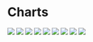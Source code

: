 # Charts

[//]: # (START_CHARTS)

<img src='https://image-charts.com/chart.js/2.8.0?width=600&height=400&backgroundcolor=g&bkg=white&c=%7B%22type%22%3A%22bar%22%2C%22data%22%3A%7B%22labels%22%3A%5B%222023-12-02T00%3A00%3A00%22%2C%222023-12-03T00%3A00%3A00%22%2C%222023-12-04T00%3A00%3A00%22%2C%222023-12-05T00%3A00%3A00%22%2C%222023-12-06T00%3A00%3A00%22%2C%222023-12-07T00%3A00%3A00%22%2C%222023-12-07T00%3A00%3A00%22%2C%222023-12-09T00%3A00%3A00%22%2C%222023-12-10T00%3A00%3A00%22%2C%222023-12-11T00%3A00%3A00%22%2C%222023-12-12T00%3A00%3A00%22%2C%222023-12-13T00%3A00%3A00%22%2C%222023-12-14T00%3A00%3A00%22%2C%222023-12-14T00%3A00%3A00%22%2C%222023-12-16T00%3A00%3A00%22%2C%222023-12-18T00%3A00%3A00%22%2C%222023-12-19T00%3A00%3A00%22%2C%222023-12-20T00%3A00%3A00%22%2C%222023-12-21T00%3A00%3A00%22%2C%222023-12-21T00%3A00%3A00%22%2C%222023-12-23T00%3A00%3A00%22%2C%222023-12-24T00%3A00%3A00%22%2C%222023-12-25T00%3A00%3A00%22%2C%222023-12-26T00%3A00%3A00%22%2C%222023-12-27T00%3A00%3A00%22%2C%222023-12-28T00%3A00%3A00%22%2C%222023-12-28T00%3A00%3A00%22%2C%222023-12-30T00%3A00%3A00%22%2C%222023-12-31T00%3A00%3A00%22%2C%222024-01-01T00%3A00%3A00%22%5D%2C%22datasets%22%3A%5B%7B%22fill%22%3Afalse%2C%22datalabels%22%3A%7B%22formatter%22%3A%22function%28value%2C%20context%29%20%7B%20return%20value%3B%20%7D%22%2C%22anchor%22%3A%22end%22%2C%22align%22%3A%22top%22%7D%2C%22data%22%3A%5B50469%2C50489%2C50474%2C50361%2C50325%2C50421%2C50421%2C50440%2C50462%2C50526%2C50404%2C50385%2C50380%2C50380%2C50350%2C50170%2C49986%2C49747%2C49980%2C49980%2C50210%2C49949%2C50010%2C49997%2C50252%2C50130%2C50130%2C50566%2C50540%2C50565%5D%2C%22borderWidth%22%3A1%2C%22type%22%3A%22line%22%2C%22borderColor%22%3A%22%231b9e77%22%2C%22pointBackgroundColor%22%3A%22%231b9e77%22%7D%5D%7D%2C%22options%22%3A%7B%22legend%22%3A%7B%22display%22%3Afalse%7D%2C%22scales%22%3A%7B%22yAxes%22%3A%5B%7B%22ticks%22%3A%7B%22beginAtZero%22%3Afalse%7D%7D%5D%2C%22xAxes%22%3A%5B%7B%22time%22%3A%7B%22unit%22%3A%22day%22%7D%2C%22type%22%3A%22time%22%7D%2C%7B%22labels%22%3A%5B%22%DB%B1%DB%B1%20%D8%A2%D8%B0%D8%B1%22%2C%22%DB%B1%DB%B2%20%D8%A2%D8%B0%D8%B1%22%2C%22%DB%B1%DB%B3%20%D8%A2%D8%B0%D8%B1%22%2C%22%DB%B1%DB%B4%20%D8%A2%D8%B0%D8%B1%22%2C%22%DB%B1%DB%B5%20%D8%A2%D8%B0%D8%B1%22%2C%22%DB%B1%DB%B6%20%D8%A2%D8%B0%D8%B1%22%2C%22%DB%B1%DB%B6%20%D8%A2%D8%B0%D8%B1%22%2C%22%DB%B1%DB%B8%20%D8%A2%D8%B0%D8%B1%22%2C%22%DB%B1%DB%B9%20%D8%A2%D8%B0%D8%B1%22%2C%22%DB%B2%DB%B0%20%D8%A2%D8%B0%D8%B1%22%2C%22%DB%B2%DB%B1%20%D8%A2%D8%B0%D8%B1%22%2C%22%DB%B2%DB%B2%20%D8%A2%D8%B0%D8%B1%22%2C%22%DB%B2%DB%B3%20%D8%A2%D8%B0%D8%B1%22%2C%22%DB%B2%DB%B3%20%D8%A2%D8%B0%D8%B1%22%2C%22%DB%B2%DB%B5%20%D8%A2%D8%B0%D8%B1%22%2C%22%DB%B2%DB%B7%20%D8%A2%D8%B0%D8%B1%22%2C%22%DB%B2%DB%B8%20%D8%A2%D8%B0%D8%B1%22%2C%22%DB%B2%DB%B9%20%D8%A2%D8%B0%D8%B1%22%2C%22%DB%B3%DB%B0%20%D8%A2%D8%B0%D8%B1%22%2C%22%DB%B3%DB%B0%20%D8%A2%D8%B0%D8%B1%22%2C%22%DB%B2%20%D8%AF%DB%8C%22%2C%22%DB%B3%20%D8%AF%DB%8C%22%2C%22%DB%B4%20%D8%AF%DB%8C%22%2C%22%DB%B5%20%D8%AF%DB%8C%22%2C%22%DB%B6%20%D8%AF%DB%8C%22%2C%22%DB%B7%20%D8%AF%DB%8C%22%2C%22%DB%B7%20%D8%AF%DB%8C%22%2C%22%DB%B9%20%D8%AF%DB%8C%22%2C%22%DB%B1%DB%B0%20%D8%AF%DB%8C%22%2C%22%DB%B1%DB%B1%20%D8%AF%DB%8C%22%5D%2C%22type%22%3A%22category%22%7D%5D%7D%2C%22layout%22%3A%7B%22padding%22%3A%7B%22top%22%3A0%2C%22bottom%22%3A0%2C%22left%22%3A50%2C%22right%22%3A50%7D%7D%2C%22title%22%3A%7B%22display%22%3Atrue%2C%22text%22%3A%22%D8%AF%D9%84%D8%A7%D8%B1%20%D8%A8%D9%87%20%D8%AA%D9%88%D9%85%D8%A7%D9%86%22%7D%7D%7D' />

<img src='https://image-charts.com/chart.js/2.8.0?width=600&height=400&backgroundcolor=g&bkg=white&c=%7B%22type%22%3A%22bar%22%2C%22data%22%3A%7B%22labels%22%3A%5B%222023-12-02T00%3A00%3A00%22%2C%222023-12-03T00%3A00%3A00%22%2C%222023-12-04T00%3A00%3A00%22%2C%222023-12-05T00%3A00%3A00%22%2C%222023-12-06T00%3A00%3A00%22%2C%222023-12-07T00%3A00%3A00%22%2C%222023-12-07T00%3A00%3A00%22%2C%222023-12-09T00%3A00%3A00%22%2C%222023-12-10T00%3A00%3A00%22%2C%222023-12-11T00%3A00%3A00%22%2C%222023-12-12T00%3A00%3A00%22%2C%222023-12-13T00%3A00%3A00%22%2C%222023-12-14T00%3A00%3A00%22%2C%222023-12-14T00%3A00%3A00%22%2C%222023-12-16T00%3A00%3A00%22%2C%222023-12-18T00%3A00%3A00%22%2C%222023-12-19T00%3A00%3A00%22%2C%222023-12-20T00%3A00%3A00%22%2C%222023-12-21T00%3A00%3A00%22%2C%222023-12-21T00%3A00%3A00%22%2C%222023-12-23T00%3A00%3A00%22%2C%222023-12-24T00%3A00%3A00%22%2C%222023-12-25T00%3A00%3A00%22%2C%222023-12-26T00%3A00%3A00%22%2C%222023-12-27T00%3A00%3A00%22%2C%222023-12-28T00%3A00%3A00%22%2C%222023-12-28T00%3A00%3A00%22%2C%222023-12-30T00%3A00%3A00%22%2C%222023-12-31T00%3A00%3A00%22%2C%222024-01-01T00%3A00%3A00%22%5D%2C%22datasets%22%3A%5B%7B%22fill%22%3Afalse%2C%22datalabels%22%3A%7B%22formatter%22%3A%22function%28value%2C%20context%29%20%7B%20return%20value%3B%20%7D%22%2C%22anchor%22%3A%22end%22%2C%22align%22%3A%22top%22%7D%2C%22data%22%3A%5B64167%2C64269%2C64090%2C63734%2C63402%2C63496%2C63496%2C63515%2C63550%2C63613%2C63427%2C63417%2C63452%2C63452%2C63961%2C63544%2C63824%2C63145%2C63370%2C63370%2C63889%2C63594%2C63546%2C63631%2C64443%2C64156%2C64156%2C64439%2C64371%2C64415%5D%2C%22borderWidth%22%3A1%2C%22type%22%3A%22line%22%2C%22borderColor%22%3A%22%231b9e77%22%2C%22pointBackgroundColor%22%3A%22%231b9e77%22%7D%5D%7D%2C%22options%22%3A%7B%22legend%22%3A%7B%22display%22%3Afalse%7D%2C%22scales%22%3A%7B%22yAxes%22%3A%5B%7B%22ticks%22%3A%7B%22beginAtZero%22%3Afalse%7D%7D%5D%2C%22xAxes%22%3A%5B%7B%22time%22%3A%7B%22unit%22%3A%22day%22%7D%2C%22type%22%3A%22time%22%7D%2C%7B%22labels%22%3A%5B%22%DB%B1%DB%B1%20%D8%A2%D8%B0%D8%B1%22%2C%22%DB%B1%DB%B2%20%D8%A2%D8%B0%D8%B1%22%2C%22%DB%B1%DB%B3%20%D8%A2%D8%B0%D8%B1%22%2C%22%DB%B1%DB%B4%20%D8%A2%D8%B0%D8%B1%22%2C%22%DB%B1%DB%B5%20%D8%A2%D8%B0%D8%B1%22%2C%22%DB%B1%DB%B6%20%D8%A2%D8%B0%D8%B1%22%2C%22%DB%B1%DB%B6%20%D8%A2%D8%B0%D8%B1%22%2C%22%DB%B1%DB%B8%20%D8%A2%D8%B0%D8%B1%22%2C%22%DB%B1%DB%B9%20%D8%A2%D8%B0%D8%B1%22%2C%22%DB%B2%DB%B0%20%D8%A2%D8%B0%D8%B1%22%2C%22%DB%B2%DB%B1%20%D8%A2%D8%B0%D8%B1%22%2C%22%DB%B2%DB%B2%20%D8%A2%D8%B0%D8%B1%22%2C%22%DB%B2%DB%B3%20%D8%A2%D8%B0%D8%B1%22%2C%22%DB%B2%DB%B3%20%D8%A2%D8%B0%D8%B1%22%2C%22%DB%B2%DB%B5%20%D8%A2%D8%B0%D8%B1%22%2C%22%DB%B2%DB%B7%20%D8%A2%D8%B0%D8%B1%22%2C%22%DB%B2%DB%B8%20%D8%A2%D8%B0%D8%B1%22%2C%22%DB%B2%DB%B9%20%D8%A2%D8%B0%D8%B1%22%2C%22%DB%B3%DB%B0%20%D8%A2%D8%B0%D8%B1%22%2C%22%DB%B3%DB%B0%20%D8%A2%D8%B0%D8%B1%22%2C%22%DB%B2%20%D8%AF%DB%8C%22%2C%22%DB%B3%20%D8%AF%DB%8C%22%2C%22%DB%B4%20%D8%AF%DB%8C%22%2C%22%DB%B5%20%D8%AF%DB%8C%22%2C%22%DB%B6%20%D8%AF%DB%8C%22%2C%22%DB%B7%20%D8%AF%DB%8C%22%2C%22%DB%B7%20%D8%AF%DB%8C%22%2C%22%DB%B9%20%D8%AF%DB%8C%22%2C%22%DB%B1%DB%B0%20%D8%AF%DB%8C%22%2C%22%DB%B1%DB%B1%20%D8%AF%DB%8C%22%5D%2C%22type%22%3A%22category%22%7D%5D%7D%2C%22layout%22%3A%7B%22padding%22%3A%7B%22top%22%3A0%2C%22bottom%22%3A0%2C%22left%22%3A50%2C%22right%22%3A50%7D%7D%2C%22title%22%3A%7B%22display%22%3Atrue%2C%22text%22%3A%22%D9%BE%D9%88%D9%86%D8%AF%20%D8%A8%D9%87%20%D8%AA%D9%88%D9%85%D8%A7%D9%86%22%7D%7D%7D' />

<img src='https://image-charts.com/chart.js/2.8.0?width=600&height=400&backgroundcolor=g&bkg=white&c=%7B%22type%22%3A%22bar%22%2C%22data%22%3A%7B%22labels%22%3A%5B%222023-12-02T00%3A00%3A00%22%2C%222023-12-03T00%3A00%3A00%22%2C%222023-12-04T00%3A00%3A00%22%2C%222023-12-05T00%3A00%3A00%22%2C%222023-12-06T00%3A00%3A00%22%2C%222023-12-07T00%3A00%3A00%22%2C%222023-12-07T00%3A00%3A00%22%2C%222023-12-09T00%3A00%3A00%22%2C%222023-12-10T00%3A00%3A00%22%2C%222023-12-11T00%3A00%3A00%22%2C%222023-12-12T00%3A00%3A00%22%2C%222023-12-13T00%3A00%3A00%22%2C%222023-12-14T00%3A00%3A00%22%2C%222023-12-14T00%3A00%3A00%22%2C%222023-12-16T00%3A00%3A00%22%2C%222023-12-18T00%3A00%3A00%22%2C%222023-12-19T00%3A00%3A00%22%2C%222023-12-20T00%3A00%3A00%22%2C%222023-12-21T00%3A00%3A00%22%2C%222023-12-21T00%3A00%3A00%22%2C%222023-12-23T00%3A00%3A00%22%2C%222023-12-24T00%3A00%3A00%22%2C%222023-12-25T00%3A00%3A00%22%2C%222023-12-26T00%3A00%3A00%22%2C%222023-12-27T00%3A00%3A00%22%2C%222023-12-28T00%3A00%3A00%22%2C%222023-12-28T00%3A00%3A00%22%2C%222023-12-30T00%3A00%3A00%22%2C%222023-12-31T00%3A00%3A00%22%2C%222024-01-01T00%3A00%3A00%22%5D%2C%22datasets%22%3A%5B%7B%22fill%22%3Afalse%2C%22datalabels%22%3A%7B%22formatter%22%3A%22function%28value%2C%20context%29%20%7B%20return%20value%3B%20%7D%22%2C%22anchor%22%3A%22end%22%2C%22align%22%3A%22top%22%7D%2C%22data%22%3A%5B54952%2C55040%2C54963%2C54626%2C54350%2C54441%2C54441%2C54493%2C54523%2C54577%2C54417%2C54409%2C54439%2C54439%2C54966%2C54866%2C54955%2C54674%2C54992%2C54992%2C55408%2C55152%2C55151%2C55280%2C55994%2C55927%2C55927%2C55874%2C55815%2C55852%5D%2C%22borderWidth%22%3A1%2C%22type%22%3A%22line%22%2C%22borderColor%22%3A%22%231b9e77%22%2C%22pointBackgroundColor%22%3A%22%231b9e77%22%7D%5D%7D%2C%22options%22%3A%7B%22legend%22%3A%7B%22display%22%3Afalse%7D%2C%22scales%22%3A%7B%22yAxes%22%3A%5B%7B%22ticks%22%3A%7B%22beginAtZero%22%3Afalse%7D%7D%5D%2C%22xAxes%22%3A%5B%7B%22time%22%3A%7B%22unit%22%3A%22day%22%7D%2C%22type%22%3A%22time%22%7D%2C%7B%22labels%22%3A%5B%22%DB%B1%DB%B1%20%D8%A2%D8%B0%D8%B1%22%2C%22%DB%B1%DB%B2%20%D8%A2%D8%B0%D8%B1%22%2C%22%DB%B1%DB%B3%20%D8%A2%D8%B0%D8%B1%22%2C%22%DB%B1%DB%B4%20%D8%A2%D8%B0%D8%B1%22%2C%22%DB%B1%DB%B5%20%D8%A2%D8%B0%D8%B1%22%2C%22%DB%B1%DB%B6%20%D8%A2%D8%B0%D8%B1%22%2C%22%DB%B1%DB%B6%20%D8%A2%D8%B0%D8%B1%22%2C%22%DB%B1%DB%B8%20%D8%A2%D8%B0%D8%B1%22%2C%22%DB%B1%DB%B9%20%D8%A2%D8%B0%D8%B1%22%2C%22%DB%B2%DB%B0%20%D8%A2%D8%B0%D8%B1%22%2C%22%DB%B2%DB%B1%20%D8%A2%D8%B0%D8%B1%22%2C%22%DB%B2%DB%B2%20%D8%A2%D8%B0%D8%B1%22%2C%22%DB%B2%DB%B3%20%D8%A2%D8%B0%D8%B1%22%2C%22%DB%B2%DB%B3%20%D8%A2%D8%B0%D8%B1%22%2C%22%DB%B2%DB%B5%20%D8%A2%D8%B0%D8%B1%22%2C%22%DB%B2%DB%B7%20%D8%A2%D8%B0%D8%B1%22%2C%22%DB%B2%DB%B8%20%D8%A2%D8%B0%D8%B1%22%2C%22%DB%B2%DB%B9%20%D8%A2%D8%B0%D8%B1%22%2C%22%DB%B3%DB%B0%20%D8%A2%D8%B0%D8%B1%22%2C%22%DB%B3%DB%B0%20%D8%A2%D8%B0%D8%B1%22%2C%22%DB%B2%20%D8%AF%DB%8C%22%2C%22%DB%B3%20%D8%AF%DB%8C%22%2C%22%DB%B4%20%D8%AF%DB%8C%22%2C%22%DB%B5%20%D8%AF%DB%8C%22%2C%22%DB%B6%20%D8%AF%DB%8C%22%2C%22%DB%B7%20%D8%AF%DB%8C%22%2C%22%DB%B7%20%D8%AF%DB%8C%22%2C%22%DB%B9%20%D8%AF%DB%8C%22%2C%22%DB%B1%DB%B0%20%D8%AF%DB%8C%22%2C%22%DB%B1%DB%B1%20%D8%AF%DB%8C%22%5D%2C%22type%22%3A%22category%22%7D%5D%7D%2C%22layout%22%3A%7B%22padding%22%3A%7B%22top%22%3A0%2C%22bottom%22%3A0%2C%22left%22%3A50%2C%22right%22%3A50%7D%7D%2C%22title%22%3A%7B%22display%22%3Atrue%2C%22text%22%3A%22%DB%8C%D9%88%D8%B1%D9%88%20%D8%A8%D9%87%20%D8%AA%D9%88%D9%85%D8%A7%D9%86%22%7D%7D%7D' />

<img src='https://image-charts.com/chart.js/2.8.0?width=600&height=400&backgroundcolor=g&bkg=white&c=%7B%22type%22%3A%22bar%22%2C%22data%22%3A%7B%22labels%22%3A%5B%222023-12-02T00%3A00%3A00%22%2C%222023-12-03T00%3A00%3A00%22%2C%222023-12-04T00%3A00%3A00%22%2C%222023-12-05T00%3A00%3A00%22%2C%222023-12-06T00%3A00%3A00%22%2C%222023-12-07T00%3A00%3A00%22%2C%222023-12-07T00%3A00%3A00%22%2C%222023-12-09T00%3A00%3A00%22%2C%222023-12-10T00%3A00%3A00%22%2C%222023-12-11T00%3A00%3A00%22%2C%222023-12-12T00%3A00%3A00%22%2C%222023-12-13T00%3A00%3A00%22%2C%222023-12-14T00%3A00%3A00%22%2C%222023-12-14T00%3A00%3A00%22%2C%222023-12-16T00%3A00%3A00%22%2C%222023-12-18T00%3A00%3A00%22%2C%222023-12-19T00%3A00%3A00%22%2C%222023-12-20T00%3A00%3A00%22%2C%222023-12-21T00%3A00%3A00%22%2C%222023-12-21T00%3A00%3A00%22%2C%222023-12-23T00%3A00%3A00%22%2C%222023-12-24T00%3A00%3A00%22%2C%222023-12-25T00%3A00%3A00%22%2C%222023-12-26T00%3A00%3A00%22%2C%222023-12-27T00%3A00%3A00%22%2C%222023-12-28T00%3A00%3A00%22%2C%222023-12-28T00%3A00%3A00%22%2C%222023-12-30T00%3A00%3A00%22%2C%222023-12-31T00%3A00%3A00%22%2C%222024-01-01T00%3A00%3A00%22%5D%2C%22datasets%22%3A%5B%7B%22fill%22%3Afalse%2C%22datalabels%22%3A%7B%22formatter%22%3A%22function%28value%2C%20context%29%20%7B%20return%20value%3B%20%7D%22%2C%22anchor%22%3A%22end%22%2C%22align%22%3A%22top%22%7D%2C%22data%22%3A%5B10943%2C10934%2C10869%2C10754%2C10688%2C10721%2C10721%2C10612%2C10629%2C10558%2C10592%2C10612%2C10752%2C10752%2C10642%2C10604%2C10636%2C10631%2C10672%2C10672%2C10780%2C10691%2C10635%2C10723%2C10858%2C10837%2C10837%2C10894%2C10849%2C10934%5D%2C%22borderWidth%22%3A1%2C%22type%22%3A%22line%22%2C%22borderColor%22%3A%22%231b9e77%22%2C%22pointBackgroundColor%22%3A%22%231b9e77%22%7D%5D%7D%2C%22options%22%3A%7B%22legend%22%3A%7B%22display%22%3Afalse%7D%2C%22scales%22%3A%7B%22yAxes%22%3A%5B%7B%22ticks%22%3A%7B%22beginAtZero%22%3Afalse%7D%7D%5D%2C%22xAxes%22%3A%5B%7B%22time%22%3A%7B%22unit%22%3A%22day%22%7D%2C%22type%22%3A%22time%22%7D%2C%7B%22labels%22%3A%5B%22%DB%B1%DB%B1%20%D8%A2%D8%B0%D8%B1%22%2C%22%DB%B1%DB%B2%20%D8%A2%D8%B0%D8%B1%22%2C%22%DB%B1%DB%B3%20%D8%A2%D8%B0%D8%B1%22%2C%22%DB%B1%DB%B4%20%D8%A2%D8%B0%D8%B1%22%2C%22%DB%B1%DB%B5%20%D8%A2%D8%B0%D8%B1%22%2C%22%DB%B1%DB%B6%20%D8%A2%D8%B0%D8%B1%22%2C%22%DB%B1%DB%B6%20%D8%A2%D8%B0%D8%B1%22%2C%22%DB%B1%DB%B8%20%D8%A2%D8%B0%D8%B1%22%2C%22%DB%B1%DB%B9%20%D8%A2%D8%B0%D8%B1%22%2C%22%DB%B2%DB%B0%20%D8%A2%D8%B0%D8%B1%22%2C%22%DB%B2%DB%B1%20%D8%A2%D8%B0%D8%B1%22%2C%22%DB%B2%DB%B2%20%D8%A2%D8%B0%D8%B1%22%2C%22%DB%B2%DB%B3%20%D8%A2%D8%B0%D8%B1%22%2C%22%DB%B2%DB%B3%20%D8%A2%D8%B0%D8%B1%22%2C%22%DB%B2%DB%B5%20%D8%A2%D8%B0%D8%B1%22%2C%22%DB%B2%DB%B7%20%D8%A2%D8%B0%D8%B1%22%2C%22%DB%B2%DB%B8%20%D8%A2%D8%B0%D8%B1%22%2C%22%DB%B2%DB%B9%20%D8%A2%D8%B0%D8%B1%22%2C%22%DB%B3%DB%B0%20%D8%A2%D8%B0%D8%B1%22%2C%22%DB%B3%DB%B0%20%D8%A2%D8%B0%D8%B1%22%2C%22%DB%B2%20%D8%AF%DB%8C%22%2C%22%DB%B3%20%D8%AF%DB%8C%22%2C%22%DB%B4%20%D8%AF%DB%8C%22%2C%22%DB%B5%20%D8%AF%DB%8C%22%2C%22%DB%B6%20%D8%AF%DB%8C%22%2C%22%DB%B7%20%D8%AF%DB%8C%22%2C%22%DB%B7%20%D8%AF%DB%8C%22%2C%22%DB%B9%20%D8%AF%DB%8C%22%2C%22%DB%B1%DB%B0%20%D8%AF%DB%8C%22%2C%22%DB%B1%DB%B1%20%D8%AF%DB%8C%22%5D%2C%22type%22%3A%22category%22%7D%5D%7D%2C%22layout%22%3A%7B%22padding%22%3A%7B%22top%22%3A0%2C%22bottom%22%3A0%2C%22left%22%3A50%2C%22right%22%3A50%7D%7D%2C%22title%22%3A%7B%22display%22%3Atrue%2C%22text%22%3A%22%D9%85%D8%AB%D9%82%D8%A7%D9%84%20%D8%B7%D9%84%D8%A7%20%D8%A8%D9%87%20%D9%87%D8%B2%D8%A7%D8%B1%20%D8%AA%D9%88%D9%85%D8%A7%D9%86%22%7D%7D%7D' />

<img src='https://image-charts.com/chart.js/2.8.0?width=600&height=400&backgroundcolor=g&bkg=white&c=%7B%22type%22%3A%22bar%22%2C%22data%22%3A%7B%22labels%22%3A%5B%222023-12-02T00%3A00%3A00%22%2C%222023-12-03T00%3A00%3A00%22%2C%222023-12-04T00%3A00%3A00%22%2C%222023-12-05T00%3A00%3A00%22%2C%222023-12-06T00%3A00%3A00%22%2C%222023-12-07T00%3A00%3A00%22%2C%222023-12-07T00%3A00%3A00%22%2C%222023-12-09T00%3A00%3A00%22%2C%222023-12-10T00%3A00%3A00%22%2C%222023-12-11T00%3A00%3A00%22%2C%222023-12-12T00%3A00%3A00%22%2C%222023-12-13T00%3A00%3A00%22%2C%222023-12-14T00%3A00%3A00%22%2C%222023-12-14T00%3A00%3A00%22%2C%222023-12-16T00%3A00%3A00%22%2C%222023-12-18T00%3A00%3A00%22%2C%222023-12-19T00%3A00%3A00%22%2C%222023-12-20T00%3A00%3A00%22%2C%222023-12-21T00%3A00%3A00%22%2C%222023-12-21T00%3A00%3A00%22%2C%222023-12-23T00%3A00%3A00%22%2C%222023-12-24T00%3A00%3A00%22%2C%222023-12-25T00%3A00%3A00%22%2C%222023-12-26T00%3A00%3A00%22%2C%222023-12-27T00%3A00%3A00%22%2C%222023-12-28T00%3A00%3A00%22%2C%222023-12-28T00%3A00%3A00%22%2C%222023-12-30T00%3A00%3A00%22%2C%222023-12-31T00%3A00%3A00%22%2C%222024-01-01T00%3A00%3A00%22%5D%2C%22datasets%22%3A%5B%7B%22fill%22%3Afalse%2C%22datalabels%22%3A%7B%22formatter%22%3A%22function%28value%2C%20context%29%20%7B%20return%20value%3B%20%7D%22%2C%22anchor%22%3A%22end%22%2C%22align%22%3A%22top%22%7D%2C%22data%22%3A%5B29698%2C29797%2C29752%2C29349%2C29361%2C29499%2C29499%2C29395%2C29396%2C29297%2C29196%2C29246%2C29749%2C29749%2C29749%2C29198%2C29105%2C29162%2C29407%2C29407%2C29560%2C29347%2C29099%2C29548%2C29551%2C29645%2C29645%2C29895%2C29803%2C29847%5D%2C%22borderWidth%22%3A1%2C%22type%22%3A%22line%22%2C%22borderColor%22%3A%22%231b9e77%22%2C%22pointBackgroundColor%22%3A%22%231b9e77%22%7D%5D%7D%2C%22options%22%3A%7B%22legend%22%3A%7B%22display%22%3Afalse%7D%2C%22scales%22%3A%7B%22yAxes%22%3A%5B%7B%22ticks%22%3A%7B%22beginAtZero%22%3Afalse%7D%7D%5D%2C%22xAxes%22%3A%5B%7B%22time%22%3A%7B%22unit%22%3A%22day%22%7D%2C%22type%22%3A%22time%22%7D%2C%7B%22labels%22%3A%5B%22%DB%B1%DB%B1%20%D8%A2%D8%B0%D8%B1%22%2C%22%DB%B1%DB%B2%20%D8%A2%D8%B0%D8%B1%22%2C%22%DB%B1%DB%B3%20%D8%A2%D8%B0%D8%B1%22%2C%22%DB%B1%DB%B4%20%D8%A2%D8%B0%D8%B1%22%2C%22%DB%B1%DB%B5%20%D8%A2%D8%B0%D8%B1%22%2C%22%DB%B1%DB%B6%20%D8%A2%D8%B0%D8%B1%22%2C%22%DB%B1%DB%B6%20%D8%A2%D8%B0%D8%B1%22%2C%22%DB%B1%DB%B8%20%D8%A2%D8%B0%D8%B1%22%2C%22%DB%B1%DB%B9%20%D8%A2%D8%B0%D8%B1%22%2C%22%DB%B2%DB%B0%20%D8%A2%D8%B0%D8%B1%22%2C%22%DB%B2%DB%B1%20%D8%A2%D8%B0%D8%B1%22%2C%22%DB%B2%DB%B2%20%D8%A2%D8%B0%D8%B1%22%2C%22%DB%B2%DB%B3%20%D8%A2%D8%B0%D8%B1%22%2C%22%DB%B2%DB%B3%20%D8%A2%D8%B0%D8%B1%22%2C%22%DB%B2%DB%B5%20%D8%A2%D8%B0%D8%B1%22%2C%22%DB%B2%DB%B7%20%D8%A2%D8%B0%D8%B1%22%2C%22%DB%B2%DB%B8%20%D8%A2%D8%B0%D8%B1%22%2C%22%DB%B2%DB%B9%20%D8%A2%D8%B0%D8%B1%22%2C%22%DB%B3%DB%B0%20%D8%A2%D8%B0%D8%B1%22%2C%22%DB%B3%DB%B0%20%D8%A2%D8%B0%D8%B1%22%2C%22%DB%B2%20%D8%AF%DB%8C%22%2C%22%DB%B3%20%D8%AF%DB%8C%22%2C%22%DB%B4%20%D8%AF%DB%8C%22%2C%22%DB%B5%20%D8%AF%DB%8C%22%2C%22%DB%B6%20%D8%AF%DB%8C%22%2C%22%DB%B7%20%D8%AF%DB%8C%22%2C%22%DB%B7%20%D8%AF%DB%8C%22%2C%22%DB%B9%20%D8%AF%DB%8C%22%2C%22%DB%B1%DB%B0%20%D8%AF%DB%8C%22%2C%22%DB%B1%DB%B1%20%D8%AF%DB%8C%22%5D%2C%22type%22%3A%22category%22%7D%5D%7D%2C%22layout%22%3A%7B%22padding%22%3A%7B%22top%22%3A0%2C%22bottom%22%3A0%2C%22left%22%3A50%2C%22right%22%3A50%7D%7D%2C%22title%22%3A%7B%22display%22%3Atrue%2C%22text%22%3A%22%D8%B3%DA%A9%D9%87%20%D8%A7%D9%85%D8%A7%D9%85%DB%8C%20%D8%A8%D9%87%20%D9%87%D8%B2%D8%A7%D8%B1%20%D8%AA%D9%88%D9%85%D8%A7%D9%86%22%7D%7D%7D' />

<img src='https://image-charts.com/chart.js/2.8.0?width=600&height=400&backgroundcolor=g&bkg=white&c=%7B%22type%22%3A%22bar%22%2C%22data%22%3A%7B%22labels%22%3A%5B%222023-12-02T00%3A00%3A00%22%2C%222023-12-03T00%3A00%3A00%22%2C%222023-12-04T00%3A00%3A00%22%2C%222023-12-05T00%3A00%3A00%22%2C%222023-12-06T00%3A00%3A00%22%2C%222023-12-07T00%3A00%3A00%22%2C%222023-12-07T00%3A00%3A00%22%2C%222023-12-09T00%3A00%3A00%22%2C%222023-12-10T00%3A00%3A00%22%2C%222023-12-11T00%3A00%3A00%22%2C%222023-12-12T00%3A00%3A00%22%2C%222023-12-13T00%3A00%3A00%22%2C%222023-12-14T00%3A00%3A00%22%2C%222023-12-14T00%3A00%3A00%22%2C%222023-12-16T00%3A00%3A00%22%2C%222023-12-18T00%3A00%3A00%22%2C%222023-12-19T00%3A00%3A00%22%2C%222023-12-20T00%3A00%3A00%22%2C%222023-12-21T00%3A00%3A00%22%2C%222023-12-21T00%3A00%3A00%22%2C%222023-12-23T00%3A00%3A00%22%2C%222023-12-24T00%3A00%3A00%22%2C%222023-12-25T00%3A00%3A00%22%2C%222023-12-26T00%3A00%3A00%22%2C%222023-12-27T00%3A00%3A00%22%2C%222023-12-28T00%3A00%3A00%22%2C%222023-12-28T00%3A00%3A00%22%2C%222023-12-30T00%3A00%3A00%22%2C%222023-12-31T00%3A00%3A00%22%2C%222024-01-01T00%3A00%3A00%22%5D%2C%22datasets%22%3A%5B%7B%22fill%22%3Afalse%2C%22datalabels%22%3A%7B%22formatter%22%3A%22function%28value%2C%20context%29%20%7B%20return%20value%3B%20%7D%22%2C%22anchor%22%3A%22end%22%2C%22align%22%3A%22top%22%7D%2C%22data%22%3A%5B26087%2C26202%2C26193%2C25886%2C25800%2C25886%2C25886%2C25796%2C25803%2C25704%2C25900%2C25587%2C26109%2C26109%2C26088%2C25787%2C25686%2C25595%2C25685%2C25685%2C26010%2C25896%2C25703%2C26093%2C26080%2C26195%2C26195%2C26405%2C26380%2C26420%5D%2C%22borderWidth%22%3A1%2C%22type%22%3A%22line%22%2C%22borderColor%22%3A%22%231b9e77%22%2C%22pointBackgroundColor%22%3A%22%231b9e77%22%7D%5D%7D%2C%22options%22%3A%7B%22legend%22%3A%7B%22display%22%3Afalse%7D%2C%22scales%22%3A%7B%22yAxes%22%3A%5B%7B%22ticks%22%3A%7B%22beginAtZero%22%3Afalse%7D%7D%5D%2C%22xAxes%22%3A%5B%7B%22time%22%3A%7B%22unit%22%3A%22day%22%7D%2C%22type%22%3A%22time%22%7D%2C%7B%22labels%22%3A%5B%22%DB%B1%DB%B1%20%D8%A2%D8%B0%D8%B1%22%2C%22%DB%B1%DB%B2%20%D8%A2%D8%B0%D8%B1%22%2C%22%DB%B1%DB%B3%20%D8%A2%D8%B0%D8%B1%22%2C%22%DB%B1%DB%B4%20%D8%A2%D8%B0%D8%B1%22%2C%22%DB%B1%DB%B5%20%D8%A2%D8%B0%D8%B1%22%2C%22%DB%B1%DB%B6%20%D8%A2%D8%B0%D8%B1%22%2C%22%DB%B1%DB%B6%20%D8%A2%D8%B0%D8%B1%22%2C%22%DB%B1%DB%B8%20%D8%A2%D8%B0%D8%B1%22%2C%22%DB%B1%DB%B9%20%D8%A2%D8%B0%D8%B1%22%2C%22%DB%B2%DB%B0%20%D8%A2%D8%B0%D8%B1%22%2C%22%DB%B2%DB%B1%20%D8%A2%D8%B0%D8%B1%22%2C%22%DB%B2%DB%B2%20%D8%A2%D8%B0%D8%B1%22%2C%22%DB%B2%DB%B3%20%D8%A2%D8%B0%D8%B1%22%2C%22%DB%B2%DB%B3%20%D8%A2%D8%B0%D8%B1%22%2C%22%DB%B2%DB%B5%20%D8%A2%D8%B0%D8%B1%22%2C%22%DB%B2%DB%B7%20%D8%A2%D8%B0%D8%B1%22%2C%22%DB%B2%DB%B8%20%D8%A2%D8%B0%D8%B1%22%2C%22%DB%B2%DB%B9%20%D8%A2%D8%B0%D8%B1%22%2C%22%DB%B3%DB%B0%20%D8%A2%D8%B0%D8%B1%22%2C%22%DB%B3%DB%B0%20%D8%A2%D8%B0%D8%B1%22%2C%22%DB%B2%20%D8%AF%DB%8C%22%2C%22%DB%B3%20%D8%AF%DB%8C%22%2C%22%DB%B4%20%D8%AF%DB%8C%22%2C%22%DB%B5%20%D8%AF%DB%8C%22%2C%22%DB%B6%20%D8%AF%DB%8C%22%2C%22%DB%B7%20%D8%AF%DB%8C%22%2C%22%DB%B7%20%D8%AF%DB%8C%22%2C%22%DB%B9%20%D8%AF%DB%8C%22%2C%22%DB%B1%DB%B0%20%D8%AF%DB%8C%22%2C%22%DB%B1%DB%B1%20%D8%AF%DB%8C%22%5D%2C%22type%22%3A%22category%22%7D%5D%7D%2C%22layout%22%3A%7B%22padding%22%3A%7B%22top%22%3A0%2C%22bottom%22%3A0%2C%22left%22%3A50%2C%22right%22%3A50%7D%7D%2C%22title%22%3A%7B%22display%22%3Atrue%2C%22text%22%3A%22%D8%B3%DA%A9%D9%87%20%D8%A8%D9%87%D8%A7%D8%B1%20%D8%A2%D8%B2%D8%A7%D8%AF%DB%8C%20%D8%A8%D9%87%20%D9%87%D8%B2%D8%A7%D8%B1%20%D8%AA%D9%88%D9%85%D8%A7%D9%86%22%7D%7D%7D' />

<img src='https://image-charts.com/chart.js/2.8.0?width=600&height=400&backgroundcolor=g&bkg=white&c=%7B%22type%22%3A%22bar%22%2C%22data%22%3A%7B%22labels%22%3A%5B%222023-12-02T00%3A00%3A00%22%2C%222023-12-03T00%3A00%3A00%22%2C%222023-12-04T00%3A00%3A00%22%2C%222023-12-05T00%3A00%3A00%22%2C%222023-12-06T00%3A00%3A00%22%2C%222023-12-07T00%3A00%3A00%22%2C%222023-12-07T00%3A00%3A00%22%2C%222023-12-09T00%3A00%3A00%22%2C%222023-12-10T00%3A00%3A00%22%2C%222023-12-11T00%3A00%3A00%22%2C%222023-12-12T00%3A00%3A00%22%2C%222023-12-13T00%3A00%3A00%22%2C%222023-12-14T00%3A00%3A00%22%2C%222023-12-14T00%3A00%3A00%22%2C%222023-12-18T00%3A00%3A00%22%2C%222023-12-19T00%3A00%3A00%22%2C%222023-12-19T00%3A00%3A00%22%2C%222023-12-20T00%3A00%3A00%22%2C%222023-12-21T00%3A00%3A00%22%2C%222023-12-21T00%3A00%3A00%22%2C%222023-12-23T00%3A00%3A00%22%2C%222023-12-24T00%3A00%3A00%22%2C%222023-12-26T00%3A00%3A00%22%2C%222023-12-27T00%3A00%3A00%22%2C%222023-12-28T00%3A00%3A00%22%2C%222023-12-28T00%3A00%3A00%22%2C%222023-12-30T00%3A00%3A00%22%2C%222023-12-31T00%3A00%3A00%22%2C%222024-01-01T00%3A00%3A00%22%2C%222024-01-02T00%3A00%3A00%22%5D%2C%22datasets%22%3A%5B%7B%22fill%22%3Afalse%2C%22datalabels%22%3A%7B%22formatter%22%3A%22function%28value%2C%20context%29%20%7B%20return%20value%3B%20%7D%22%2C%22anchor%22%3A%22end%22%2C%22align%22%3A%22top%22%7D%2C%22data%22%3A%5B15610%2C15660%2C15710%2C15510%2C15410%2C15460%2C15460%2C15360%2C15410%2C15360%2C15410%2C15360%2C15560%2C15560%2C15460%2C15475%2C15475%2C15310%2C15360%2C15360%2C15510%2C15360%2C15560%2C15550%2C15650%2C15650%2C15750%2C15800%2C15850%2C16250%5D%2C%22borderWidth%22%3A1%2C%22type%22%3A%22line%22%2C%22borderColor%22%3A%22%231b9e77%22%2C%22pointBackgroundColor%22%3A%22%231b9e77%22%7D%5D%7D%2C%22options%22%3A%7B%22legend%22%3A%7B%22display%22%3Afalse%7D%2C%22scales%22%3A%7B%22yAxes%22%3A%5B%7B%22ticks%22%3A%7B%22beginAtZero%22%3Afalse%7D%7D%5D%2C%22xAxes%22%3A%5B%7B%22time%22%3A%7B%22unit%22%3A%22day%22%7D%2C%22type%22%3A%22time%22%7D%2C%7B%22labels%22%3A%5B%22%DB%B1%DB%B1%20%D8%A2%D8%B0%D8%B1%22%2C%22%DB%B1%DB%B2%20%D8%A2%D8%B0%D8%B1%22%2C%22%DB%B1%DB%B3%20%D8%A2%D8%B0%D8%B1%22%2C%22%DB%B1%DB%B4%20%D8%A2%D8%B0%D8%B1%22%2C%22%DB%B1%DB%B5%20%D8%A2%D8%B0%D8%B1%22%2C%22%DB%B1%DB%B6%20%D8%A2%D8%B0%D8%B1%22%2C%22%DB%B1%DB%B6%20%D8%A2%D8%B0%D8%B1%22%2C%22%DB%B1%DB%B8%20%D8%A2%D8%B0%D8%B1%22%2C%22%DB%B1%DB%B9%20%D8%A2%D8%B0%D8%B1%22%2C%22%DB%B2%DB%B0%20%D8%A2%D8%B0%D8%B1%22%2C%22%DB%B2%DB%B1%20%D8%A2%D8%B0%D8%B1%22%2C%22%DB%B2%DB%B2%20%D8%A2%D8%B0%D8%B1%22%2C%22%DB%B2%DB%B3%20%D8%A2%D8%B0%D8%B1%22%2C%22%DB%B2%DB%B3%20%D8%A2%D8%B0%D8%B1%22%2C%22%DB%B2%DB%B7%20%D8%A2%D8%B0%D8%B1%22%2C%22%DB%B2%DB%B8%20%D8%A2%D8%B0%D8%B1%22%2C%22%DB%B2%DB%B8%20%D8%A2%D8%B0%D8%B1%22%2C%22%DB%B2%DB%B9%20%D8%A2%D8%B0%D8%B1%22%2C%22%DB%B3%DB%B0%20%D8%A2%D8%B0%D8%B1%22%2C%22%DB%B3%DB%B0%20%D8%A2%D8%B0%D8%B1%22%2C%22%DB%B2%20%D8%AF%DB%8C%22%2C%22%DB%B3%20%D8%AF%DB%8C%22%2C%22%DB%B5%20%D8%AF%DB%8C%22%2C%22%DB%B6%20%D8%AF%DB%8C%22%2C%22%DB%B7%20%D8%AF%DB%8C%22%2C%22%DB%B7%20%D8%AF%DB%8C%22%2C%22%DB%B9%20%D8%AF%DB%8C%22%2C%22%DB%B1%DB%B0%20%D8%AF%DB%8C%22%2C%22%DB%B1%DB%B1%20%D8%AF%DB%8C%22%2C%22%DB%B1%DB%B2%20%D8%AF%DB%8C%22%5D%2C%22type%22%3A%22category%22%7D%5D%7D%2C%22layout%22%3A%7B%22padding%22%3A%7B%22top%22%3A0%2C%22bottom%22%3A0%2C%22left%22%3A50%2C%22right%22%3A50%7D%7D%2C%22title%22%3A%7B%22display%22%3Atrue%2C%22text%22%3A%22%D9%86%DB%8C%D9%85%20%D8%B3%DA%A9%D9%87%20%D8%A8%D9%87%D8%A7%D8%B1%20%D8%A2%D8%B2%D8%A7%D8%AF%DB%8C%20%D8%A8%D9%87%20%D9%87%D8%B2%D8%A7%D8%B1%20%D8%AA%D9%88%D9%85%D8%A7%D9%86%22%7D%7D%7D' />

<img src='https://image-charts.com/chart.js/2.8.0?width=600&height=400&backgroundcolor=g&bkg=white&c=%7B%22type%22%3A%22bar%22%2C%22data%22%3A%7B%22labels%22%3A%5B%222023-12-02T00%3A00%3A00%22%2C%222023-12-03T00%3A00%3A00%22%2C%222023-12-04T00%3A00%3A00%22%2C%222023-12-05T00%3A00%3A00%22%2C%222023-12-06T00%3A00%3A00%22%2C%222023-12-07T00%3A00%3A00%22%2C%222023-12-07T00%3A00%3A00%22%2C%222023-12-09T00%3A00%3A00%22%2C%222023-12-09T00%3A00%3A00%22%2C%222023-12-11T00%3A00%3A00%22%2C%222023-12-12T00%3A00%3A00%22%2C%222023-12-13T00%3A00%3A00%22%2C%222023-12-14T00%3A00%3A00%22%2C%222023-12-14T00%3A00%3A00%22%2C%222023-12-18T00%3A00%3A00%22%2C%222023-12-19T00%3A00%3A00%22%2C%222023-12-19T00%3A00%3A00%22%2C%222023-12-20T00%3A00%3A00%22%2C%222023-12-21T00%3A00%3A00%22%2C%222023-12-21T00%3A00%3A00%22%2C%222023-12-23T00%3A00%3A00%22%2C%222023-12-24T00%3A00%3A00%22%2C%222023-12-26T00%3A00%3A00%22%2C%222023-12-27T00%3A00%3A00%22%2C%222023-12-28T00%3A00%3A00%22%2C%222023-12-28T00%3A00%3A00%22%2C%222023-12-30T00%3A00%3A00%22%2C%222023-12-31T00%3A00%3A00%22%2C%222024-01-01T00%3A00%3A00%22%2C%222024-01-02T00%3A00%3A00%22%5D%2C%22datasets%22%3A%5B%7B%22fill%22%3Afalse%2C%22datalabels%22%3A%7B%22formatter%22%3A%22function%28value%2C%20context%29%20%7B%20return%20value%3B%20%7D%22%2C%22anchor%22%3A%22end%22%2C%22align%22%3A%22top%22%7D%2C%22data%22%3A%5B10590%2C10640%2C10690%2C10490%2C10390%2C10440%2C10440%2C10390%2C10390%2C10340%2C10390%2C10370%2C10540%2C10540%2C10490%2C10440%2C10440%2C10240%2C10340%2C10340%2C10440%2C10340%2C10490%2C10435%2C10485%2C10485%2C10635%2C10635%2C10635%2C10885%5D%2C%22borderWidth%22%3A1%2C%22type%22%3A%22line%22%2C%22borderColor%22%3A%22%231b9e77%22%2C%22pointBackgroundColor%22%3A%22%231b9e77%22%7D%5D%7D%2C%22options%22%3A%7B%22legend%22%3A%7B%22display%22%3Afalse%7D%2C%22scales%22%3A%7B%22yAxes%22%3A%5B%7B%22ticks%22%3A%7B%22beginAtZero%22%3Afalse%7D%7D%5D%2C%22xAxes%22%3A%5B%7B%22time%22%3A%7B%22unit%22%3A%22day%22%7D%2C%22type%22%3A%22time%22%7D%2C%7B%22labels%22%3A%5B%22%DB%B1%DB%B1%20%D8%A2%D8%B0%D8%B1%22%2C%22%DB%B1%DB%B2%20%D8%A2%D8%B0%D8%B1%22%2C%22%DB%B1%DB%B3%20%D8%A2%D8%B0%D8%B1%22%2C%22%DB%B1%DB%B4%20%D8%A2%D8%B0%D8%B1%22%2C%22%DB%B1%DB%B5%20%D8%A2%D8%B0%D8%B1%22%2C%22%DB%B1%DB%B6%20%D8%A2%D8%B0%D8%B1%22%2C%22%DB%B1%DB%B6%20%D8%A2%D8%B0%D8%B1%22%2C%22%DB%B1%DB%B8%20%D8%A2%D8%B0%D8%B1%22%2C%22%DB%B1%DB%B8%20%D8%A2%D8%B0%D8%B1%22%2C%22%DB%B2%DB%B0%20%D8%A2%D8%B0%D8%B1%22%2C%22%DB%B2%DB%B1%20%D8%A2%D8%B0%D8%B1%22%2C%22%DB%B2%DB%B2%20%D8%A2%D8%B0%D8%B1%22%2C%22%DB%B2%DB%B3%20%D8%A2%D8%B0%D8%B1%22%2C%22%DB%B2%DB%B3%20%D8%A2%D8%B0%D8%B1%22%2C%22%DB%B2%DB%B7%20%D8%A2%D8%B0%D8%B1%22%2C%22%DB%B2%DB%B8%20%D8%A2%D8%B0%D8%B1%22%2C%22%DB%B2%DB%B8%20%D8%A2%D8%B0%D8%B1%22%2C%22%DB%B2%DB%B9%20%D8%A2%D8%B0%D8%B1%22%2C%22%DB%B3%DB%B0%20%D8%A2%D8%B0%D8%B1%22%2C%22%DB%B3%DB%B0%20%D8%A2%D8%B0%D8%B1%22%2C%22%DB%B2%20%D8%AF%DB%8C%22%2C%22%DB%B3%20%D8%AF%DB%8C%22%2C%22%DB%B5%20%D8%AF%DB%8C%22%2C%22%DB%B6%20%D8%AF%DB%8C%22%2C%22%DB%B7%20%D8%AF%DB%8C%22%2C%22%DB%B7%20%D8%AF%DB%8C%22%2C%22%DB%B9%20%D8%AF%DB%8C%22%2C%22%DB%B1%DB%B0%20%D8%AF%DB%8C%22%2C%22%DB%B1%DB%B1%20%D8%AF%DB%8C%22%2C%22%DB%B1%DB%B2%20%D8%AF%DB%8C%22%5D%2C%22type%22%3A%22category%22%7D%5D%7D%2C%22layout%22%3A%7B%22padding%22%3A%7B%22top%22%3A0%2C%22bottom%22%3A0%2C%22left%22%3A50%2C%22right%22%3A50%7D%7D%2C%22title%22%3A%7B%22display%22%3Atrue%2C%22text%22%3A%22%D8%B1%D8%A8%D8%B9%20%D8%B3%DA%A9%D9%87%20%D8%A8%D9%87%D8%A7%D8%B1%20%D8%A2%D8%B2%D8%A7%D8%AF%DB%8C%20%D8%A8%D9%87%20%D9%87%D8%B2%D8%A7%D8%B1%20%D8%AA%D9%88%D9%85%D8%A7%D9%86%22%7D%7D%7D' />

<img src='https://image-charts.com/chart.js/2.8.0?width=600&height=400&backgroundcolor=g&bkg=white&c=%7B%22type%22%3A%22bar%22%2C%22data%22%3A%7B%22labels%22%3A%5B%222023-12-02T00%3A00%3A00%22%2C%222023-12-03T00%3A00%3A00%22%2C%222023-12-04T00%3A00%3A00%22%2C%222023-12-05T00%3A00%3A00%22%2C%222023-12-05T00%3A00%3A00%22%2C%222023-12-09T00%3A00%3A00%22%2C%222023-12-09T00%3A00%3A00%22%2C%222023-12-13T00%3A00%3A00%22%2C%222023-12-14T00%3A00%3A00%22%2C%222023-12-14T00%3A00%3A00%22%2C%222023-12-18T00%3A00%3A00%22%2C%222023-12-19T00%3A00%3A00%22%2C%222023-12-19T00%3A00%3A00%22%2C%222023-12-20T00%3A00%3A00%22%2C%222023-12-21T00%3A00%3A00%22%2C%222023-12-21T00%3A00%3A00%22%2C%222023-12-23T00%3A00%3A00%22%2C%222023-12-24T00%3A00%3A00%22%2C%222023-12-26T00%3A00%3A00%22%2C%222023-12-27T00%3A00%3A00%22%2C%222023-12-28T00%3A00%3A00%22%2C%222023-12-28T00%3A00%3A00%22%2C%222023-12-30T00%3A00%3A00%22%2C%222023-12-31T00%3A00%3A00%22%2C%222024-01-01T00%3A00%3A00%22%2C%222024-01-02T00%3A00%3A00%22%2C%222024-01-03T00%3A00%3A00%22%2C%222024-01-04T00%3A00%3A00%22%2C%222024-01-04T00%3A00%3A00%22%2C%222024-01-06T00%3A00%3A00%22%5D%2C%22datasets%22%3A%5B%7B%22fill%22%3Afalse%2C%22datalabels%22%3A%7B%22formatter%22%3A%22function%28value%2C%20context%29%20%7B%20return%20value%3B%20%7D%22%2C%22anchor%22%3A%22end%22%2C%22align%22%3A%22top%22%7D%2C%22data%22%3A%5B5920%2C5970%2C5870%2C5770%2C5770%2C5720%2C5720%2C5770%2C5820%2C5820%2C5815%2C5820%2C5820%2C5670%2C5720%2C5720%2C5770%2C5768%2C5820%2C5818%2C5870%2C5870%2C5920%2C5970%2C5975%2C6020%2C6018%2C6020%2C6020%2C5920%5D%2C%22borderWidth%22%3A1%2C%22type%22%3A%22line%22%2C%22borderColor%22%3A%22%231b9e77%22%2C%22pointBackgroundColor%22%3A%22%231b9e77%22%7D%5D%7D%2C%22options%22%3A%7B%22legend%22%3A%7B%22display%22%3Afalse%7D%2C%22scales%22%3A%7B%22yAxes%22%3A%5B%7B%22ticks%22%3A%7B%22beginAtZero%22%3Afalse%7D%7D%5D%2C%22xAxes%22%3A%5B%7B%22time%22%3A%7B%22unit%22%3A%22day%22%7D%2C%22type%22%3A%22time%22%7D%2C%7B%22labels%22%3A%5B%22%DB%B1%DB%B1%20%D8%A2%D8%B0%D8%B1%22%2C%22%DB%B1%DB%B2%20%D8%A2%D8%B0%D8%B1%22%2C%22%DB%B1%DB%B3%20%D8%A2%D8%B0%D8%B1%22%2C%22%DB%B1%DB%B4%20%D8%A2%D8%B0%D8%B1%22%2C%22%DB%B1%DB%B4%20%D8%A2%D8%B0%D8%B1%22%2C%22%DB%B1%DB%B8%20%D8%A2%D8%B0%D8%B1%22%2C%22%DB%B1%DB%B8%20%D8%A2%D8%B0%D8%B1%22%2C%22%DB%B2%DB%B2%20%D8%A2%D8%B0%D8%B1%22%2C%22%DB%B2%DB%B3%20%D8%A2%D8%B0%D8%B1%22%2C%22%DB%B2%DB%B3%20%D8%A2%D8%B0%D8%B1%22%2C%22%DB%B2%DB%B7%20%D8%A2%D8%B0%D8%B1%22%2C%22%DB%B2%DB%B8%20%D8%A2%D8%B0%D8%B1%22%2C%22%DB%B2%DB%B8%20%D8%A2%D8%B0%D8%B1%22%2C%22%DB%B2%DB%B9%20%D8%A2%D8%B0%D8%B1%22%2C%22%DB%B3%DB%B0%20%D8%A2%D8%B0%D8%B1%22%2C%22%DB%B3%DB%B0%20%D8%A2%D8%B0%D8%B1%22%2C%22%DB%B2%20%D8%AF%DB%8C%22%2C%22%DB%B3%20%D8%AF%DB%8C%22%2C%22%DB%B5%20%D8%AF%DB%8C%22%2C%22%DB%B6%20%D8%AF%DB%8C%22%2C%22%DB%B7%20%D8%AF%DB%8C%22%2C%22%DB%B7%20%D8%AF%DB%8C%22%2C%22%DB%B9%20%D8%AF%DB%8C%22%2C%22%DB%B1%DB%B0%20%D8%AF%DB%8C%22%2C%22%DB%B1%DB%B1%20%D8%AF%DB%8C%22%2C%22%DB%B1%DB%B2%20%D8%AF%DB%8C%22%2C%22%DB%B1%DB%B3%20%D8%AF%DB%8C%22%2C%22%DB%B1%DB%B4%20%D8%AF%DB%8C%22%2C%22%DB%B1%DB%B4%20%D8%AF%DB%8C%22%2C%22%DB%B1%DB%B6%20%D8%AF%DB%8C%22%5D%2C%22type%22%3A%22category%22%7D%5D%7D%2C%22layout%22%3A%7B%22padding%22%3A%7B%22top%22%3A0%2C%22bottom%22%3A0%2C%22left%22%3A50%2C%22right%22%3A50%7D%7D%2C%22title%22%3A%7B%22display%22%3Atrue%2C%22text%22%3A%22%D8%B3%DA%A9%D9%87%20%DA%AF%D8%B1%D9%85%DB%8C%20%D8%A8%D9%87%20%D9%87%D8%B2%D8%A7%D8%B1%20%D8%AA%D9%88%D9%85%D8%A7%D9%86%22%7D%7D%7D' />

[//]: # (END_CHARTS)
